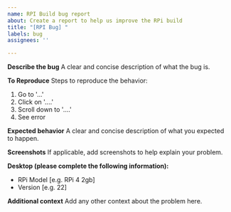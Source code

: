 ```yaml
---
name: RPI Build bug report
about: Create a report to help us improve the RPi build
title: "[RPI Bug] "
labels: bug
assignees: ''

---
```


**Describe the bug**
A clear and concise description of what the bug is.

**To Reproduce**
Steps to reproduce the behavior:
1. Go to '...'
2. Click on '....'
3. Scroll down to '....'
4. See error

**Expected behavior**
A clear and concise description of what you expected to happen.

**Screenshots**
If applicable, add screenshots to help explain your problem.

**Desktop (please complete the following information):**
 - RPi Model [e.g. RPi 4 2gb]
 - Version [e.g. 22]

**Additional context**
Add any other context about the problem here.
